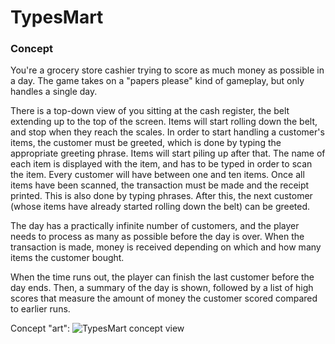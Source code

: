 # TypesMart

### Concept

You're a grocery store cashier trying to score as much money as possible in a day. The game takes on a "papers please" kind of gameplay, but only handles a single day.

There is a top-down view of you sitting at the cash register, the belt extending up to the top of the screen. Items will start rolling down the belt, and stop when they reach the scales. In order to start handling a customer's items, the customer must be greeted, which is done by typing the appropriate greeting phrase. Items will start piling up after that. The name of each item is displayed with the item, and has to be typed in order to scan the item. Every customer will have between one and ten items. Once all items have been scanned, the transaction must be made and the receipt printed. This is also done by typing phrases. After this, the next customer (whose items have already started rolling down the belt) can be greeted.

The day has a practically infinite number of customers, and the player needs to process as many as possible before the day is over. When the transaction is made, money is received depending on which and how many items the customer bought.

When the time runs out, the player can finish the last customer before the day ends. Then, a summary of the day is shown, followed by a list of high scores that measure the amount of money the customer scored compared to earlier runs.

Concept "art":
![TypesMart concept view](https://github.com/zteen/TypesMart/blob/master/planning/typesmart-concept-view.jpeg)
